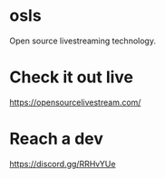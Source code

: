 # osls

Open source livestreaming technology.

# Check it out live

https://opensourcelivestream.com/

# Reach a dev

https://discord.gg/RRHvYUe